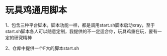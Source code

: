 # 玩具鸡通用脚本


1、包含三种平台脚本，脚本功能一样，都是调用start.sh脚本启动xray，至于start.sh脚本各人可以随意定制，我提供的不一定适合你，玩具鸡重在玩，要有一定的研究精神

2、仓库中提供一个F大的脚本start.sh
